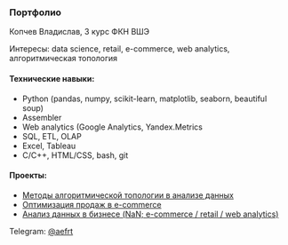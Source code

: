 ### Портфолио

Копчев Владислав, 3 курс ФКН ВШЭ

Интересы: data science, retail, e-commerce, web analytics, алгоритмическая топология

#### Технические навыки:

- Python (pandas, numpy, scikit-learn, matplotlib, seaborn, beautiful soup)
- Assembler
- Web analytics (Google Analytics, Yandex.Metrics
- SQL, ETL, OLAP
- Excel, Tableau
- C/C++, HTML/CSS, bash, git

#### Проекты:

- [Методы алгоритмической топологии в анализе данных](https://github.com/aefrt/project-topology)
- [Оптимизация продаж в e-commerce](https://github.com/aefrt/database-theory)
- [Анализ данных в бизнесе (NaN; e-commerce / retail / web analytics)](...)

Telegram: [@aefrt](t.me/aefrt)
